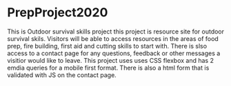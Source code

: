 # PrepProject2020
This is Outdoor survival skills project
this project is resource site for outdoor survival skils. Visitors will be able to access resources in the areas of food prep, fire building, first aid and cutting skills to start with. There is slso access to a contact page for any questions, feedback or other messages a visitior would like to leave. 
This project uses uses CSS flexbox and has 2 emdia queries for a mobile first format. There is also a html form that is validated with JS on the contact page. 
